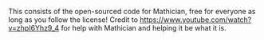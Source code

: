 This consists of the open-sourced code for Mathician, free for everyone as long as you follow the license! Credit to https://www.youtube.com/watch?v=zhpI6Yhz9_4 for help with Mathician and helping it be what it is.
